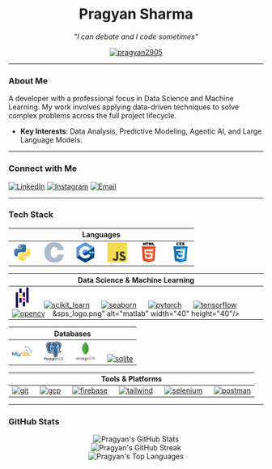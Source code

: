 <h1 align="center">Pragyan Sharma</h1>
<p align="center"><i>"I can debate and I code sometimes"</i></p>

<p align="center">
  <a href="https://github.com/pragyan2905">
    <img src="https://komarev.com/ghpvc/?username=pragyan2905&label=Profile%20Views&color=0e75b6&style=flat-square" alt="pragyan2905" />
  </a>
</p>

---

### About Me

A developer with a professional focus in Data Science and Machine Learning. My work involves applying data-driven techniques to solve complex problems across the full project lifecycle.

-   **Key Interests**: Data Analysis, Predictive Modeling, Agentic AI, and Large Language Models.

---

### Connect with Me

<p align="left">
  <a href="https://linkedin.com/in/pragyan-sharma-48290131a" target="_blank"><img alt="LinkedIn" src="https://img.shields.io/badge/LinkedIn-0077B5?style=for-the-badge&logo=linkedin&logoColor=white" /></a>
  <a href="https://instagram.com/pragyan.2905" target="_blank"><img alt="Instagram" src="https://img.shields.io/badge/Instagram-E4405F?style=for-the-badge&logo=instagram&logoColor=white" /></a>
  <a href="mailto:sharmapragyan2905@gmail.com"><img alt="Email" src="https://img.shields.io/badge/Gmail-D14836?style=for-the-badge&logo=gmail&logoColor=white" /></a>
</p>

---

### Tech Stack

| Languages |
|-----------|
| <a href="https://www.python.org" target="_blank" rel="noreferrer"><img src="https://raw.githubusercontent.com/devicons/devicon/master/icons/python/python-original.svg" alt="python" width="40" height="40"/></a>&nbsp;&nbsp;&nbsp;&nbsp;&nbsp; <a href="https://www.cprogramming.com/" target="_blank" rel="noreferrer"><img src="https://raw.githubusercontent.com/devicons/devicon/master/icons/c/c-original.svg" alt="c" width="40" height="40"/></a>&nbsp;&nbsp;&nbsp;&nbsp;&nbsp; <a href="https://www.w3schools.com/cpp/" target="_blank" rel="noreferrer"><img src="https://raw.githubusercontent.com/devicons/devicon/master/icons/cplusplus/cplusplus-original.svg" alt="cplusplus" width="40" height="40"/></a>&nbsp;&nbsp;&nbsp;&nbsp;&nbsp; <a href="https://developer.mozilla.org/en-US/docs/Web/JavaScript" target="_blank" rel="noreferrer"><img src="https://raw.githubusercontent.com/devicons/devicon/master/icons/javascript/javascript-original.svg" alt="javascript" width="40" height="40"/></a>&nbsp;&nbsp;&nbsp;&nbsp;&nbsp; <a href="https://www.w3.org/html/" target="_blank" rel="noreferrer"><img src="https://raw.githubusercontent.com/devicons/devicon/master/icons/html5/html5-original-wordmark.svg" alt="html5" width="40" height="40"/></a>&nbsp;&nbsp;&nbsp;&nbsp;&nbsp; <a href="https://www.w3schools.com/css/" target="_blank" rel="noreferrer"><img src="https://raw.githubusercontent.com/devicons/devicon/master/icons/css3/css3-original-wordmark.svg" alt="css3" width="40" height="40"/></a> |

| Data Science & Machine Learning |
|---------------------------------|
| <a href="https://pandas.pydata.org/" target="_blank" rel="noreferrer"><img src="https://raw.githubusercontent.com/devicons/devicon/2ae2a900d2f041da66e950e4d48052658d850630/icons/pandas/pandas-original.svg" alt="pandas" width="40" height="40"/></a>&nbsp;&nbsp;&nbsp;&nbsp;&nbsp; <a href="https://scikit-learn.org/" target="_blank" rel="noreferrer"><img src="https://upload.wikimedia.org/wikipedia/commons/0/05/Scikit_learn_logo_small.svg" alt="scikit_learn" width="40" height="40"/></a>&nbsp;&nbsp;&nbsp;&nbsp;&nbsp; <a href="https://seaborn.pydata.org/" target="_blank" rel="noreferrer"><img src="https://seaborn.pydata.org/_images/logo-mark-lightbg.svg" alt="seaborn" width="40" height="40"/></a>&nbsp;&nbsp;&nbsp;&nbsp;&nbsp; <a href="https://pytorch.org/" target="_blank" rel="noreferrer"><img src="https://www.vectorlogo.zone/logos/pytorch/pytorch-icon.svg" alt="pytorch" width="40" height="40"/></a>&nbsp;&nbsp;&nbsp;&nbsp;&nbsp; <a href="https://www.tensorflow.org" target="_blank" rel="noreferrer"><img src="https://www.vectorlogo.zone/logos/tensorflow/tensorflow-icon.svg" alt="tensorflow" width="40" height="40"/></a>&nbsp;&nbsp;&nbsp;&nbsp;&nbsp; <a href="https://opencv.org/" target="_blank" rel="noreferrer"><img src="https://www.vectorlogo.zone/logos/opencv/opencv-icon.svg" alt="opencv" width="40" height="40"/></a>&nbsp;&nbsp;&nbsp;&nbsp;&sps_logo.png" alt="matlab" width="40" height="40"/></a> |

| Databases |
|-----------|
| <a href="https://www.mysql.com/" target="_blank" rel="noreferrer"><img src="https://raw.githubusercontent.com/devicons/devicon/master/icons/mysql/mysql-original-wordmark.svg" alt="mysql" width="40" height="40"/></a>&nbsp;&nbsp;&nbsp;&nbsp;&nbsp; <a href="https://www.postgresql.org" target="_blank" rel="noreferrer"><img src="https://raw.githubusercontent.com/devicons/devicon/master/icons/postgresql/postgresql-original-wordmark.svg" alt="postgresql" width="40" height="40"/></a>&nbsp;&nbsp;&nbsp;&nbsp;&nbsp; <a href="https://www.mongodb.com/" target="_blank" rel="noreferrer"><img src="https://raw.githubusercontent.com/devicons/devicon/master/icons/mongodb/mongodb-original-wordmark.svg" alt="mongodb" width="40" height="40"/></a>&nbsp;&nbsp;&nbsp;&nbsp;&nbsp; <a href="https://www.sqlite.org/" target="_blank" rel="noreferrer"><img src="https://www.vectorlogo.zone/logos/sqlite/sqlite-icon.svg" alt="sqlite" width="40" height="40"/></a> |

| Tools & Platforms |
|-------------------|
| <a href="https://git-scm.com/" target="_blank" rel="noreferrer"><img src="https://www.vectorlogo.zone/logos/git-scm/git-scm-icon.svg" alt="git" width="40" height="40"/></a>&nbsp;&nbsp;&nbsp;&nbsp;&nbsp; <a href="https://cloud.google.com" target="_blank" rel="noreferrer"><img src="https://www.vectorlogo.zone/logos/google_cloud/google_cloud-icon.svg" alt="gcp" width="40" height="40"/></a>&nbsp;&nbsp;&nbsp;&nbsp;&nbsp; <a href="https://firebase.google.com/" target="_blank" rel="noreferrer"><img src="https://www.vectorlogo.zone/logos/firebase/firebase-icon.svg" alt="firebase" width="40" height="40"/></a>&nbsp;&nbsp;&nbsp;&nbsp;&nbsp; <a href="https://tailwindcss.com/" target="_blank" rel="noreferrer"><img src="https://www.vectorlogo.zone/logos/tailwindcss/tailwindcss-icon.svg" alt="tailwind" width="40" height="40"/></a>&nbsp;&nbsp;&nbsp;&nbsp;&nbsp; <a href="https://www.selenium.dev" target="_blank" rel="noreferrer"><img src="https://raw.githubusercontent.com/detain/svg-logos/780f25886640cef088af994181646db2f6b1a3f8/svg/selenium-logo.svg" alt="selenium" width="40" height="40"/></a>&nbsp;&nbsp;&nbsp;&nbsp;&nbsp; <a href="https://postman.com" target="_blank" rel="noreferrer"><img src="https://www.vectorlogo.zone/logos/getpostman/getpostman-icon.svg" alt="postman" width="40" height="40"/></a> |

---

### GitHub Stats

<p align="center">
    <img src="https://github-readme-stats.vercel.app/api?username=pragyan2905&show_icons=true&theme=tokyonight&hide_border=true&include_all_commits=true&count_private=true" alt="Pragyan's GitHub Stats" />
    <br/>
    <img src="https://streak-stats.demolab.com?user=pragyan2905&theme=tokyonight&hide_border=true" alt="Pragyan's GitHub Streak" />
    <br/>
    <img src="https://github-readme-stats.vercel.app/api/top-langs/?username=pragyan2905&layout=compact&theme=tokyonight&hide_border=true&count_private=true" alt="Pragyan's Top Languages" />
</p>
